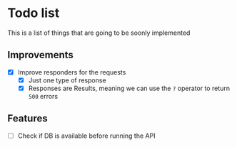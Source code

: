# Todo list
This is a list of things that are going to be soonly implemented

## Improvements
- [x] Improve responders for the requests
    - [x] Just one type of response
    - [x] Responses are Results, meaning we can use the `?` operator to return `500` errors

## Features
- [ ] Check if DB is available before running the API